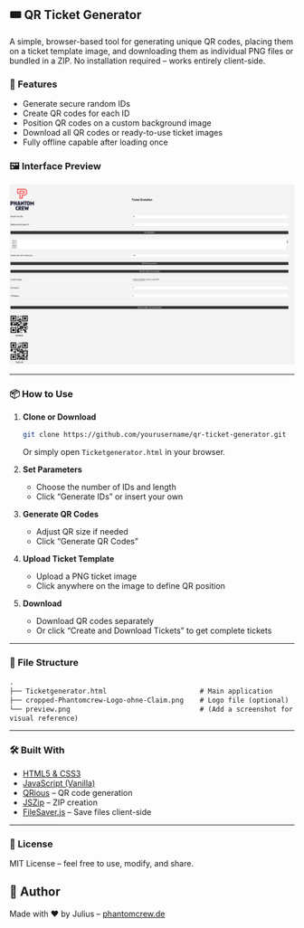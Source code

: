 ## 🎟️ QR Ticket Generator

A simple, browser-based tool for generating unique QR codes, placing them on a ticket template image, and downloading them as individual PNG files or bundled in a ZIP. No installation required – works entirely client-side.

### 🚀 Features

* Generate secure random IDs
* Create QR codes for each ID
* Position QR codes on a custom background image
* Download all QR codes or ready-to-use ticket images
* Fully offline capable after loading once

### 🖼️ Interface Preview

![Preview](preview.png) <!-- Replace with a real screenshot -->

---

### 📦 How to Use

1. **Clone or Download**

   ```bash
   git clone https://github.com/yourusername/qr-ticket-generator.git
   ```

   Or simply open `Ticketgenerator.html` in your browser.

2. **Set Parameters**

   * Choose the number of IDs and length
   * Click “Generate IDs” or insert your own

3. **Generate QR Codes**

   * Adjust QR size if needed
   * Click “Generate QR Codes”

4. **Upload Ticket Template**

   * Upload a PNG ticket image
   * Click anywhere on the image to define QR position

5. **Download**

   * Download QR codes separately
   * Or click “Create and Download Tickets” to get complete tickets

---

### 📁 File Structure

```text
.
├── Ticketgenerator.html                       # Main application
├── cropped-Phantomcrew-Logo-ohne-Claim.png    # Logo file (optional)
└── preview.png                                # (Add a screenshot for visual reference)
```

---

### 🛠️ Built With

* [HTML5 & CSS3](https://developer.mozilla.org/)
* [JavaScript (Vanilla)](https://developer.mozilla.org/en-US/docs/Web/JavaScript)
* [QRious](https://github.com/neocotic/qrious) – QR code generation
* [JSZip](https://stuk.github.io/jszip/) – ZIP creation
* [FileSaver.js](https://github.com/eligrey/FileSaver.js) – Save files client-side

---

### 📄 License

MIT License – feel free to use, modify, and share.


## 🤝 Author

Made with ❤️ by Julius – [phantomcrew.de](https://phantomcrew.de/)

